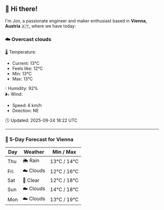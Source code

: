 ## 👋 Hi there!

I'm Jon, a passionate engineer and maker enthusiast based in **Vienna, Austria** 🇦🇹, where we have today:

### ☁️ Overcast clouds 

🌡️ Temperature: 
* Current: 13°C
* Feels like: 12°C
* Min: 13°C 
* Max: 13°C  

💧 Humidity: 92%  
🌬️ Wind: 
* Speed: 6 km/h 
* Direction: NE  

🕒 Updated: 2025-09-24 18:22 UTC

---

### 📅 5-Day Forecast for Vienna

| Day | Weather | Min / Max |
|-----|---------|------------|
| Thu | 🌦️ Rain | 13°C / 14°C |
| Fri | ☁️ Clouds | 12°C / 16°C |
| Sat | 🌙 Clear | 12°C / 18°C |
| Sun | ☁️ Clouds | 14°C / 18°C |
| Mon | ☁️ Clouds | 13°C / 19°C |
